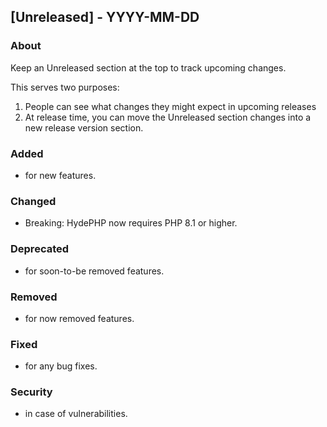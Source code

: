 ## [Unreleased] - YYYY-MM-DD

### About

Keep an Unreleased section at the top to track upcoming changes.

This serves two purposes:

1. People can see what changes they might expect in upcoming releases
2. At release time, you can move the Unreleased section changes into a new release version section.

### Added
- for new features.

### Changed
- Breaking: HydePHP now requires PHP 8.1 or higher.

### Deprecated
- for soon-to-be removed features.

### Removed
- for now removed features.

### Fixed
- for any bug fixes.

### Security
- in case of vulnerabilities.
